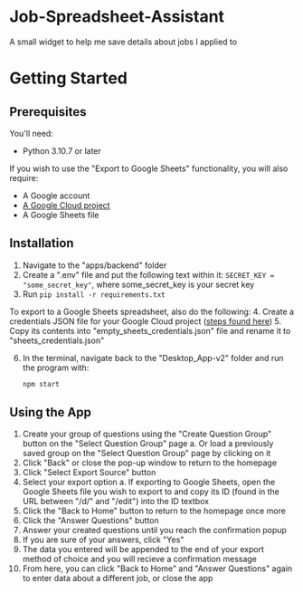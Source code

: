# Job-Spreadsheet-Assistant
A small widget to help me save details about jobs I applied to

# Getting Started
## Prerequisites
You'll need:
- Python 3.10.7 or later

If you wish to use the "Export to Google Sheets" functionality, you will also require:
- A Google account
- [A Google Cloud project](https://developers.google.com/workspace/guides/create-project)
- A Google Sheets file

## Installation
1. Navigate to the "apps/backend" folder
2. Create a ".env" file and put the following text within it: `SECRET_KEY = "some_secret_key"`, where some_secret_key is your secret key
4. Run `pip install -r requirements.txt`

To export to a Google Sheets spreadsheet, also do the following:
4. Create a credentials JSON file for your Google Cloud project ([steps found here](https://developers.google.com/sheets/api/quickstart/python#authorize_credentials_for_a_desktop_application))
5. Copy its contents into "empty_sheets_credentials.json" file and rename it to "sheets_credentials.json"

6. In the terminal, navigate back to the "Desktop_App-v2" folder and run the program with:
   ```sh
   npm start
   ```
   
## Using the App
1. Create your group of questions using the "Create Question Group" button on the "Select Question Group" page
   a. Or load a previously saved group on the "Select Question Group" page by clicking on it
2. Click "Back" or close the pop-up window to return to the homepage
3. Click "Select Export Source" button
4. Select your export option
   a. If exporting to Google Sheets, open the Google Sheets file you wish to export to and copy its ID (found in the URL between "/d/" and "/edit") into the ID textbox
6. Click the "Back to Home" button to return to the homepage once more
7. Click the "Answer Questions" button
8. Answer your created questions until you reach the confirmation popup
9. If you are sure of your answers, click "Yes"
10. The data you entered will be appended to the end of your export method of choice and you will recieve a confirmation message
11. From here, you can click "Back to Home" and "Answer Questions" again to enter data about a different job, or close the app
